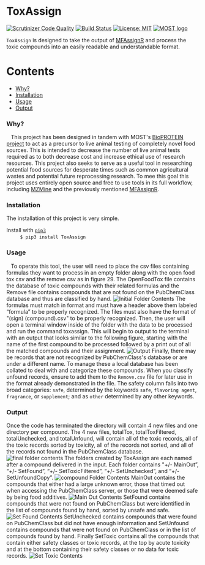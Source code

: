 # ToxAssign
[![Scrutinizer Code Quality](https://scrutinizer-ci.com/g/swbreuer/ToxAssign/badges/quality-score.png?b=main)](https://scrutinizer-ci.com/g/swbreuer/ToxAssign/?branch=main)
[![Build Status](https://scrutinizer-ci.com/g/swbreuer/ToxAssign/badges/build.png?b=main)](https://scrutinizer-ci.com/g/swbreuer/ToxAssign/build-status/main)
[![License: MIT](https://img.shields.io/badge/License-MIT-yellow.svg)](https://opensource.org/licenses/MIT)
[![MOST logo](https://www.appropedia.org/w/images/thumb/c/c2/Sunhusky.png/240px-Sunhusky.png)](https://www.appropedia.org/Category:MOST)

`ToxAssign` is designed to take the output of [MFAssignR](https://github.com/skschum/MFAssignR) and process the toxic compounds into an easily readable and understandable format.

Contents
========

 * [Why?](#why)
 * [Installation](#installation)
 * [Usage](#usage)
 * [Output](#output)
 
 ### Why?
 
&nbsp;&nbsp;&nbsp;This project has been designed in tandem with MOST's [BioPROTEIN project](https://www.appropedia.org/BioPROTEIN) to act as a precursor to live animal testing of completely novel food sources. This is intended to decrease the number of live animal tests required as to both decrease cost and increase ethical use of research resources. This project also seeks to serve as a useful tool in researching potential food sources for desperate times such as common agricultural wastes and potential future reprocessing research. To mee this goal this project uses entirely open source and free to use tools in its full workflow, including [MZMine](http://mzmine.github.io) and the previously mentioned [MFAssignR](https://github.com/skschum/MFAssignR).
 
 
 ### Installation
 The installation of this project is very simple.
 
 Install with [`pip3`](https://pypi.org/project/shallow-backup/)  
 &nbsp;&nbsp;&nbsp;&nbsp;&nbsp;&nbsp;&nbsp;&nbsp;&nbsp;`$ pip3 install ToxAssign`

### Usage
&nbsp;&nbsp;&nbsp;To operate this tool, the user will need to place the csv files containing formulas they want to process in an empty folder along with the open food tox csv and the remove csv as in figure 29. The OpenFoodTox file contains the database of toxic compounds with their related formulas and the Remove file contains compounds that are not found on the PubChemClass database and thus are classified by hand.
![Initial Folder Contents](./Images/InitialFolderContents.png?raw=true)
The formulas must match in format and must have a header above them labeled “formula” to be properly recognized. The files must also have the format of "(sign) (compound).csv" to be properly recognized. Then, the user will open a terminal window inside of the folder with the data to be processed and run the command toxassign. This will begin to output to the terminal with an output that looks similar to the following figure, starting with the name of the first compound to be processed followed by a print out of all the matched compounds and their assignment.
![Output](./Images/output.png)
Finally, there may be records that are not recognized by PubChemClass's database or are under a different name. To manage these a local database has been collated to deal with and categorize these compounds. When you classify unfound records, ensure to add them to the `Remove.csv` file for later use in the format already demonstrated in the file. The safety column falls into two broad categories: `safe`, determined by the keywords `safe`, `flavoring agent`, `fragrance`, or `supplement`; and as `other` determined by any other keywords.
### Output
Once the code has terminated the directory will contain 4 new files and one directory per compound. The 4 new files, totalTox, totalToxFiltered, totalUnchecked, and totalUnfound, will contain all of the toxic records, all of the toxic records sorted by toxicity, all of the records not sorted, and all of the records not found in the PubChemClass database. 
![final folder contents](./Images/finalFolderContents.png)
The folders created by ToxAssign are each named after a compound delivered in the input. Each folder contains "+/- MainOut”, “+/- SetFound”, “+/- SetToxicFiltered”, “+/- SetUnchecked”, and “+/- SetUnfoundCopy”.
![compound Folder Contents](./Images/compoundFolderContents.png)
MainOut contains the compounds that either had a large unknown error, those that timed out when accessing the PubChemClass server, or those that were deemed safe by being food additives. 
![Main Out Contents](./Images/MainOutContents.png)
SetFound contains compounds that were not found on PubChemClass but were identified in the list of compounds found by hand, sorted by unsafe and safe. 
![Set Found Contents](./Images/setFoundContents.png)
SetUnchecked contains compounds that were found on PubChemClass but did not have enough information and SetUnfound contains compounds that were not found on PubChemClass or in the list of compounds found by hand. Finally SetToxic contains all the compounds that contain either safety classes or toxic records, at the top by acute toxicity and at the bottom containing their safety classes or no data for toxic records. 
![Set Toxic Contents](./Images/setToxicContents.png)
